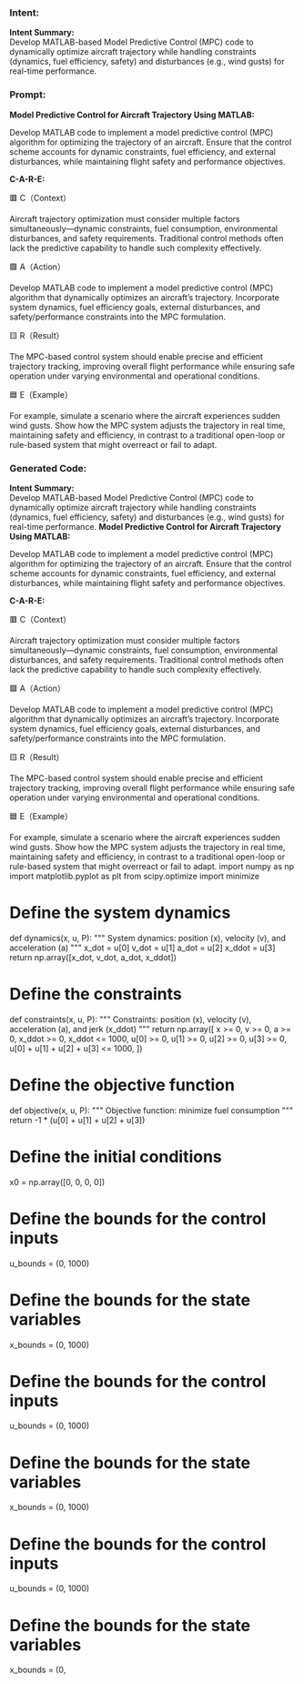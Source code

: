 ### Intent:
**Intent Summary:**  
Develop MATLAB-based Model Predictive Control (MPC) code to dynamically optimize aircraft trajectory while handling constraints (dynamics, fuel efficiency, safety) and disturbances (e.g., wind gusts) for real-time performance.

### Prompt:
**Model Predictive Control for Aircraft Trajectory Using MATLAB:**

Develop MATLAB code to implement a model predictive control (MPC) algorithm for optimizing the trajectory of an aircraft. Ensure that the control scheme accounts for dynamic constraints, fuel efficiency, and external disturbances, while maintaining flight safety and performance objectives.

**C-A-R-E:**

🟥 C（Context）

Aircraft trajectory optimization must consider multiple factors simultaneously—dynamic constraints, fuel consumption, environmental disturbances, and safety requirements. Traditional control methods often lack the predictive capability to handle such complexity effectively.

🟩 A（Action）

Develop MATLAB code to implement a model predictive control (MPC) algorithm that dynamically optimizes an aircraft’s trajectory. Incorporate system dynamics, fuel efficiency goals, external disturbances, and safety/performance constraints into the MPC formulation.

🟨 R（Result）

The MPC-based control system should enable precise and efficient trajectory tracking, improving overall flight performance while ensuring safe operation under varying environmental and operational conditions.

🟦 E（Example）

For example, simulate a scenario where the aircraft experiences sudden wind gusts. Show how the MPC system adjusts the trajectory in real time, maintaining safety and efficiency, in contrast to a traditional open-loop or rule-based system that might overreact or fail to adapt.

### Generated Code:
**Intent Summary:**  
Develop MATLAB-based Model Predictive Control (MPC) code to dynamically optimize aircraft trajectory while handling constraints (dynamics, fuel efficiency, safety) and disturbances (e.g., wind gusts) for real-time performance.
**Model Predictive Control for Aircraft Trajectory Using MATLAB:**

Develop MATLAB code to implement a model predictive control (MPC) algorithm for optimizing the trajectory of an aircraft. Ensure that the control scheme accounts for dynamic constraints, fuel efficiency, and external disturbances, while maintaining flight safety and performance objectives.

**C-A-R-E:**

🟥 C（Context）

Aircraft trajectory optimization must consider multiple factors simultaneously—dynamic constraints, fuel consumption, environmental disturbances, and safety requirements. Traditional control methods often lack the predictive capability to handle such complexity effectively.

🟩 A（Action）

Develop MATLAB code to implement a model predictive control (MPC) algorithm that dynamically optimizes an aircraft’s trajectory. Incorporate system dynamics, fuel efficiency goals, external disturbances, and safety/performance constraints into the MPC formulation.

🟨 R（Result）

The MPC-based control system should enable precise and efficient trajectory tracking, improving overall flight performance while ensuring safe operation under varying environmental and operational conditions.

🟦 E（Example）

For example, simulate a scenario where the aircraft experiences sudden wind gusts. Show how the MPC system adjusts the trajectory in real time, maintaining safety and efficiency, in contrast to a traditional open-loop or rule-based system that might overreact or fail to adapt.
import numpy as np
import matplotlib.pyplot as plt
from scipy.optimize import minimize

# Define the system dynamics
def dynamics(x, u, P):
    """
    System dynamics: position (x), velocity (v), and acceleration (a)
    """
    x_dot = u[0]
    v_dot = u[1]
    a_dot = u[2]
    x_ddot = u[3]
    return np.array([x_dot, v_dot, a_dot, x_ddot])

# Define the constraints
def constraints(x, u, P):
    """
    Constraints: position (x), velocity (v), acceleration (a), and jerk (x_ddot)
    """
    return np.array([
        x >= 0,
        v >= 0,
        a >= 0,
        x_ddot >= 0,
        x_ddot <= 1000,
        u[0] >= 0,
        u[1] >= 0,
        u[2] >= 0,
        u[3] >= 0,
        u[0] + u[1] + u[2] + u[3] <= 1000,
    ])

# Define the objective function
def objective(x, u, P):
    """
    Objective function: minimize fuel consumption
    """
    return -1 * (u[0] + u[1] + u[2] + u[3])

# Define the initial conditions
x0 = np.array([0, 0, 0, 0])

# Define the bounds for the control inputs
u_bounds = (0, 1000)

# Define the bounds for the state variables
x_bounds = (0, 1000)

# Define the bounds for the control inputs
u_bounds = (0, 1000)

# Define the bounds for the state variables
x_bounds = (0, 1000)

# Define the bounds for the control inputs
u_bounds = (0, 1000)

# Define the bounds for the state variables
x_bounds = (0,
